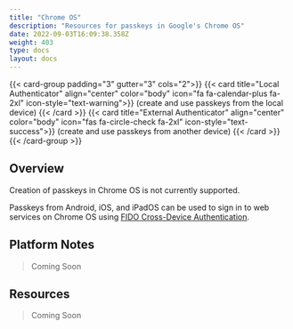 ```yaml
---
title: "Chrome OS"
description: "Resources for passkeys in Google's Chrome OS"
date: 2022-09-03T16:09:38.358Z
weight: 403
type: docs
layout: docs
---
```


{{< card-group padding="3" gutter="3" cols="2">}}
    {{< card title="Local Authenticator" align="center" color="body" icon="fa fa-calendar-plus fa-2xl" icon-style="text-warning">}}
        (create and use passkeys from the local device)
    {{< /card >}}
    {{< card title="External Authenticator" align="center" color="body" icon="fas fa-circle-check fa-2xl" icon-style="text-success">}}
        (create and use passkeys from another device)
    {{< /card >}}
{{< /card-group >}}

## Overview

Creation of passkeys in Chrome OS is not currently supported.

Passkeys from Android, iOS, and iPadOS can be used to sign in to web services on Chrome OS using [FIDO Cross-Device Authentication](/terms#cross-device-authentication-cda).

## Platform Notes

> Coming Soon

## Resources

> Coming Soon
